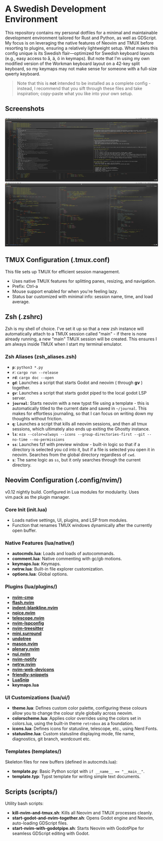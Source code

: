 # A Swedish Development Environment

This repository contains my personal dotfiles for a minimal and maintainable development environment tailored for Rust and Python, as well as GDScript. My focus is on leveraging the native features of Neovim and TMUX before resorting to plugins, ensuring a relatively lightweight setup.
What makes this config unique is its Swedish flair—optimized for Swedish keyboard layouts (e.g., easy access to å, ä, ö in keymaps). But note that I'm using my own modified version of the Workman keyboard layout on a 42-key split keyboard, so my keymaps may not make sense for someone with a full-size qwerty keyboard.

> Note that this is **not** intended to be installed as a complete config - instead, I recommend that you sift through these files and take inspiration; copy-paste what you like into your own setup.

## Screenshots
![2](screenshots/2.png)
![3](screenshots/3.png)

## TMUX Configuration (.tmux.conf)

This file sets up TMUX for efficient session management.
- Uses native TMUX features for splitting panes, resizing, and navigation.
- Prefix: Ctrl-a
- Mouse support enabled for when you're feeling lazy.
- Status bar customized with minimal info: session name, time, and load average.

## Zsh (.zshrc)

Zsh is my shell of choice. I've set it up so that a new zsh instance will automatically attach to a TMUX session called "main" - if there is none already running, a new "main" TMUX session will be created. This ensures I am always inside TMUX when I start my terminal emulator.

### Zsh Aliases (zsh_aliases.zsh)
- **`p`**: `python3 *.py`
- **`r`**: `cargo run --release`
- **`rd`**: `cargo doc --open`
- **`gd`**: Launches a script that starts Godot and neovim ( through **gv** ) together.
- **`gv`**: Launches a script that starts godot piped to the local godot LSP server.
- **`journal`**: Starts neovim with a new typst file using a template - this is automatically titled to the current date and saved in `~/journal`. This makes for effortless journaling, so that I can focus on writing down my thoughts without friction.
- **`q`**: Launches a script that kills all neovim sessions, and then all tmux sessions, which ultimately also ends up exiting the Ghostty instance.
- **`ls`**: `eza --color=always --icons --group-directories-first --git --no-time --no-permissions`
- **`ss`**: Launches fzf with preview window - built-in logic so that if a directory is selected you cd into it, but if a file is selected you open it in neovim. Searches from the global directory regardless of `cwd`.
- **`s`**: The same logic as `ss`, but it only searches through the current directory.

## Neovim Configuration (.config/nvim/)

v0.12 nightly build. Configured in Lua modules for modularity. Uses vim.pack as the plugin manager.
### Core Init (init.lua)
- Loads native settings, UI, plugins, and LSP from modules.
- Function that renames TMUX windows dynamically after the currently open buffer.

### Native Features (lua/native/)

- **autocmds.lua**: Loads and loads of autocommands.
- **comment.lua**: Native commenting with gc/gb motions.
- **keymaps.lua**: Keymaps.
- **netrw.lua**: Built-in file explorer customization.
- **options.lua**: Global options.

### Plugins (lua/plugins/)

- [**nvim-cmp**](https://dotfyle.com/plugins/hrsh7th/nvim-cmp)
- [**flash.nvim**](https://dotfyle.com/plugins/folke/flash.nvim)
- [**indent-blankline.nvim**](https://dotfyle.com/plugins/lukas-reineke/indent-blankline.nvim)
- [**noice.nvim**](https://dotfyle.com/plugins/folke/noice.nvim)
- [**telescope.nvim**](https://dotfyle.com/plugins/nvim-telescope/telescope.nvim)
- [**nvim-lspconfig**](https://dotfyle.com/plugins/neovim/nvim-lspconfig)
- [**nvim-treesitter**](https://dotfyle.com/plugins/nvim-treesitter/nvim-treesitter)
- [**mini.surround**](https://dotfyle.com/plugins/echasnovski/mini.surround)
- [**undotree**](https://github.com/mbbill/undotree)
- [**mason.nvim**](https://dotfyle.com/plugins/williamboman/mason.nvim)
- [**plenary.nvim**](https://dotfyle.com/plugins/nvim-lua/plenary.nvim)
- [**nui.nvim**](https://dotfyle.com/plugins/MunifTanjim/nui.nvim)
- [**nvim-notify**](https://dotfyle.com/plugins/rcarriga/nvim-notify)
- [**netrw.nvim**](https://dotfyle.com/plugins/prichrd/netrw.nvim)
- [**nvim-web-devicons**](https://dotfyle.com/plugins/nvim-tree/nvim-web-devicons)
- [**friendly-snippets**](https://dotfyle.com/plugins/rafamadriz/friendly-snippets)
- [**LuaSnip**](https://dotfyle.com/plugins/L3MON4D3/LuaSnip)
- **keymaps.lua**

### UI Customizations (lua/ui/)

- **theme.lua**: Defines custom color palette, configuring these colours allow you to change the colour style globally across neovim.
- **colorscheme.lua**: Applies color overrides using the colors set in colors.lua, using the built-in theme `retrobox` as a foundation.
- **icons.lua**: Defines icons for statusline, telescope, etc., using Nerd Fonts.
- **statusline.lua**: Custom statusline displaying mode, file name, diagnostics, git branch, wordcount etc.

### Templates (templates/)

Skeleton files for new buffers (defined in autocmds.lua):
- **template.py**: Basic Python script with `if __name__ == "__main__"`.
- **template.typ**: Typst template for writing simple text documents.

## Scripts (scripts/)

Utility bash scripts:
- **kill-nvim-and-tmux.sh**: Kills all Neovim and TMUX processes cleanly.
- **start-godot-and-nvim-together.sh**: Opens Godot engine and Neovim, auto-loading GDScript files.
- **start-nvim-with-godotpipe.sh**: Starts Neovim with GodotPipe for seamless GDScript editing with Godot.
